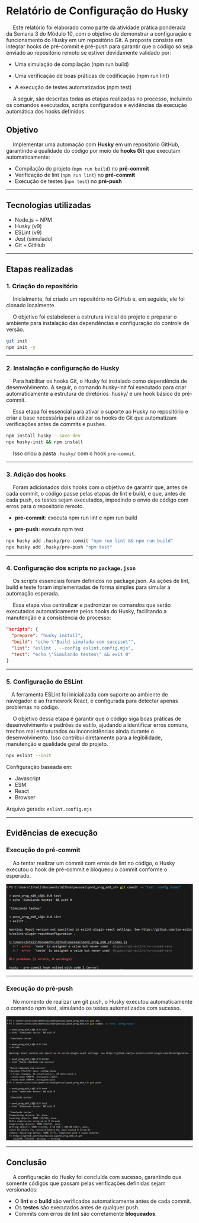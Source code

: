 # Relatório de Configuração do Husky

&emsp; Este relatório foi elaborado como parte da atividade prática ponderada da Semana 3 do Módulo 10, com o objetivo de demonstrar a configuração e funcionamento do Husky em um repositório Git. A proposta consiste em integrar hooks de pré-commit e pré-push para garantir que o código só seja enviado ao repositório remoto se estiver devidamente validado por:

- Uma simulação de compilação (npm run build)

- Uma verificação de boas práticas de codificação (npm run lint)

- A execução de testes automatizados (npm test)

&emsp; A seguir, são descritas todas as etapas realizadas no processo, incluindo os comandos executados, scripts configurados e evidências da execução automática dos hooks definidos.

## Objetivo

&emsp; Implementar uma automação com **Husky** em um repositório GitHub, garantindo a qualidade do código por meio de **hooks Git** que executam automaticamente:

- Compilação do projeto (`npm run build`) no **pré-commit**
- Verificação de lint (`npm run lint`) no **pré-commit**
- Execução de testes (`npm test`) no **pré-push**

---

## Tecnologias utilizadas

- Node.js + NPM
- Husky (v9)
- ESLint (v9)
- Jest (simulado)
- Git + GitHub

---

## Etapas realizadas

### 1. Criação do repositório

&emsp; Inicialmente, foi criado um repositório no GitHub e, em seguida, ele foi clonado localmente.

&emsp; O objetivo foi estabelecer a estrutura inicial do projeto e preparar o ambiente para instalação das dependências e configuração do controle de versão.

```bash
git init
npm init -y
```

---

### 2. Instalação e configuração do Husky
&emsp; Para habilitar os hooks Git, o Husky foi instalado como dependência de desenvolvimento. A seguir, o comando husky-init foi executado para criar automaticamente a estrutura de diretórios .husky/ e um hook básico de pré-commit.

&emsp; Essa etapa foi essencial para ativar o suporte ao Husky no repositório e criar a base necessária para utilizar os hooks do Git que automatizam verificações antes de commits e pushes.

```bash
npm install husky --save-dev
npx husky-init && npm install
```

&emsp; Isso criou a pasta `.husky/` com o hook `pre-commit`.

---

### 3. Adição dos hooks

&emsp; Foram adicionados dois hooks com o objetivo de garantir que, antes de cada commit, o código passe pelas etapas de lint e build, e que, antes de cada push, os testes sejam executados, impedindo o envio de código com erros para o repositório remoto.

- **pre-commit**: executa npm run lint e npm run build

- **pre-push**: executa npm test

```bash
npx husky add .husky/pre-commit "npm run lint && npm run build"
npx husky add .husky/pre-push "npm test"
```

---

### 4. Configuração dos scripts no `package.json`
&emsp; Os scripts essenciais foram definidos no package.json. As ações de lint, build e teste foram implementadas de forma simples para simular a automação esperada.

&emsp; Essa etapa visa centralizar e padronizar os comandos que serão executados automaticamente pelos hooks do Husky, facilitando a manutenção e a consistência do processo:

```json
"scripts": {
  "prepare": "husky install",
  "build": "echo \"Build simulada com sucesso\"",
  "lint": "eslint . --config eslint.config.mjs",
  "test": "echo \"Simulando testes\" && exit 0"
}
```

---

### 5. Configuração do ESLint
&emsp;A ferramenta ESLint foi inicializada com suporte ao ambiente de navegador e ao framework React, e configurada para detectar apenas problemas no código.

&emsp; O objetivo dessa etapa é garantir que o código siga boas práticas de desenvolvimento e padrões de estilo, ajudando a identificar erros comuns, trechos mal estruturados ou inconsistências ainda durante o desenvolvimento. Isso contribui diretamente para a legibilidade, manutenção e qualidade geral do projeto.

```bash
npx eslint --init
```

Configuração baseada em:

- Javascript
- ESM
- React
- Browser

Arquivo gerado: `eslint.config.mjs`

---

## Evidências de execução

### Execução do pré-commit
&emsp; Ao tentar realizar um commit com erros de lint no código, o Husky executou o hook de pré-commit e bloqueou o commit conforme o esperado.

![Pré-commit](./images/commit_print.png)

---

### Execução do pré-push
&emsp; No momento de realizar um git push, o Husky executou automaticamente o comando npm test, simulando os testes automatizados com sucesso.

![Pré-push](./images/push_print.png)

---

## Conclusão

&emsp; A configuração do Husky foi concluída com sucesso, garantindo que somente códigos que passam pelas verificações definidas sejam versionados:

- O **lint** e o **build** são verificados automaticamente antes de cada commit.
- Os **testes** são executados antes de qualquer push.
- Commits com erros de lint são corretamente **bloqueados**.